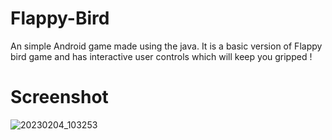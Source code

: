 # **Flappy-Bird**
An simple Android game made using the java. It is a basic version of Flappy bird game and has interactive user controls which will keep you gripped !

# **Screenshot**
![20230204_103253](https://user-images.githubusercontent.com/113370126/216750377-79ac175c-dd11-4e4d-8705-a47bb6ef6569.jpg)
